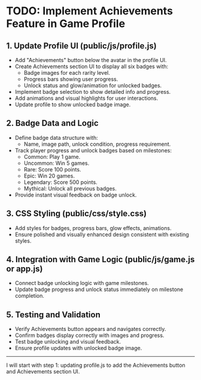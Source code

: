 # TODO: Implement Achievements Feature in Game Profile

## 1. Update Profile UI (public/js/profile.js)
- Add "Achievements" button below the avatar in the profile UI.
- Create Achievements section UI to display all six badges with:
  - Badge images for each rarity level.
  - Progress bars showing user progress.
  - Unlock status and glow/animation for unlocked badges.
- Implement badge selection to show detailed info and progress.
- Add animations and visual highlights for user interactions.
- Update profile to show unlocked badge image.

## 2. Badge Data and Logic
- Define badge data structure with:
  - Name, image path, unlock condition, progress requirement.
- Track player progress and unlock badges based on milestones:
  - Common: Play 1 game.
  - Uncommon: Win 5 games.
  - Rare: Score 100 points.
  - Epic: Win 20 games.
  - Legendary: Score 500 points.
  - Mythical: Unlock all previous badges.
- Provide instant visual feedback on badge unlock.

## 3. CSS Styling (public/css/style.css)
- Add styles for badges, progress bars, glow effects, animations.
- Ensure polished and visually enhanced design consistent with existing styles.

## 4. Integration with Game Logic (public/js/game.js or app.js)
- Connect badge unlocking logic with game milestones.
- Update badge progress and unlock status immediately on milestone completion.

## 5. Testing and Validation
- Verify Achievements button appears and navigates correctly.
- Confirm badges display correctly with images and progress.
- Test badge unlocking and visual feedback.
- Ensure profile updates with unlocked badge image.

---

I will start with step 1: updating profile.js to add the Achievements button and Achievements section UI.
